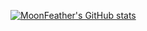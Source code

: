 [![MoonFeather's GitHub stats](https://github-readme-stats.vercel.app/api?username=MoonBite666&theme=dracula)](https://github.com/anuraghazra/github-readme-stats)

